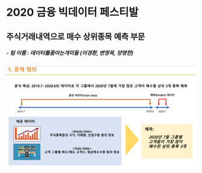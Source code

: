 # 2020 금융 빅데이터 페스티발

## 주식거래내역으로 매수 상위종목 예측 부문

##### - 팀 이름 : 데이터를좀아는개미들 (이경환, 변영목, 양명한)

![개요](.\image\개요.PNG)



